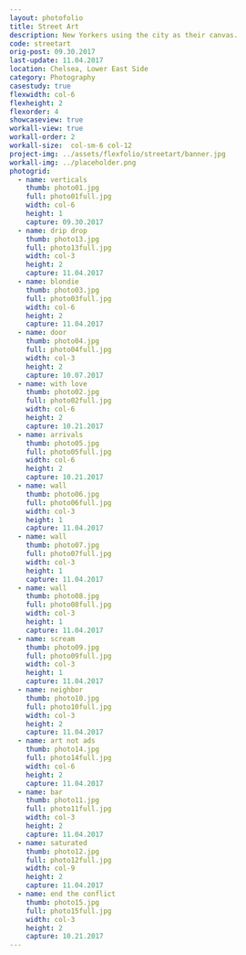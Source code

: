```yaml
---
layout: photofolio
title: Street Art
description: New Yorkers using the city as their canvas.
code: streetart
orig-post: 09.30.2017
last-update: 11.04.2017
location: Chelsea, Lower East Side
category: Photography
casestudy: true
flexwidth: col-6
flexheight: 2
flexorder: 4
showcaseview: true
workall-view: true
workall-order: 2
workall-size:  col-sm-6 col-12
project-img: ../assets/flexfolio/streetart/banner.jpg
workall-img: ../placeholder.png
photogrid:
  - name: verticals
    thumb: photo01.jpg
    full: photo01full.jpg
    width: col-6
    height: 1
    capture: 09.30.2017
  - name: drip drop
    thumb: photo13.jpg
    full: photo13full.jpg
    width: col-3
    height: 2
    capture: 11.04.2017
  - name: blondie
    thumb: photo03.jpg
    full: photo03full.jpg
    width: col-6
    height: 2
    capture: 11.04.2017
  - name: door
    thumb: photo04.jpg
    full: photo04full.jpg
    width: col-3
    height: 2
    capture: 10.07.2017
  - name: with love
    thumb: photo02.jpg
    full: photo02full.jpg
    width: col-6
    height: 2
    capture: 10.21.2017
  - name: arrivals
    thumb: photo05.jpg
    full: photo05full.jpg
    width: col-6
    height: 2
    capture: 10.21.2017
  - name: wall
    thumb: photo06.jpg
    full: photo06full.jpg
    width: col-3
    height: 1
    capture: 11.04.2017
  - name: wall
    thumb: photo07.jpg
    full: photo07full.jpg
    width: col-3
    height: 1
    capture: 11.04.2017
  - name: wall
    thumb: photo08.jpg
    full: photo08full.jpg
    width: col-3
    height: 1
    capture: 11.04.2017
  - name: scream
    thumb: photo09.jpg
    full: photo09full.jpg
    width: col-3
    height: 1
    capture: 11.04.2017
  - name: neighbor
    thumb: photo10.jpg
    full: photo10full.jpg
    width: col-3
    height: 2
    capture: 11.04.2017
  - name: art not ads
    thumb: photo14.jpg
    full: photo14full.jpg
    width: col-6
    height: 2
    capture: 11.04.2017
  - name: bar
    thumb: photo11.jpg
    full: photo11full.jpg
    width: col-3
    height: 2
    capture: 11.04.2017
  - name: saturated
    thumb: photo12.jpg
    full: photo12full.jpg
    width: col-9
    height: 2
    capture: 11.04.2017
  - name: end the conflict
    thumb: photo15.jpg
    full: photo15full.jpg
    width: col-3
    height: 2
    capture: 10.21.2017
---
```

